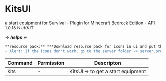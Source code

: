 # KitsUI
a start equipment for Survival - Plugin for Minecraft Bedrock Edition - API 1.0.13 NUKKIT

-> ***helps*** <-
```diff
**resource pack:** ***Download resource pack for icons in ui and put this to server folder <`resource packs`>
- Alert: If the icons don't work, go to the server folder -> server.properties -> and search <force-resources> if you find that, change off to on
```

| Command | Permission | Descripton |
| --- | ------|-----|
|kits|-         |KitsUI -> to get a start equipment|
